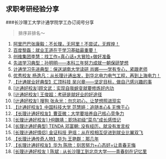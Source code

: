 求职考研经验分享
---
###长沙理工大学计通学院学工办订阅号分享

>排序非排名～

1. [阿里巴巴张康毅：不长理，无阿里！不尝试，无辉煌！ ](http://mp.weixin.qq.com/s?__biz=MjM5NjM3NTM0Mg==&mid=400229187&idx=1&sn=f3732c6dfd0afcc18690da088a830a03&scene=23&srcid=0505xTioPRWHlGRXwFGGdNDp#wechat_redirect)
2. [百度黎磊：就业王道在于学习基础最重要！ ](http://mp.weixin.qq.com/s?__biz=MjM5NjM3NTM0Mg==&mid=400364321&idx=1&sn=e772326d291cd41c0d63861e0ad0a490&scene=23&srcid=05053c0113SgIFKyn7tFnDTE#rd)
3. [创维集团李慧：找工作=真心话+大冒险+做好准备 ](http://mp.weixin.qq.com/s?__biz=MjM5NjM3NTM0Mg==&mid=400445331&idx=1&sn=c75f4cc234cf3c81864c40ebc961138e&scene=23&srcid=0505lmUISRSPzNtV8hhkGrUX#rd)
4. [先进学习典型：孙明明——本科三年努力成就一朝保研梦想 ](http://mp.weixin.qq.com/s?__biz=MjM5NjM3NTM0Mg==&mid=400475909&idx=1&sn=54137363acf3c7f562d6e2bcaf0d2ea6&scene=23&srcid=05054t2hFbt5xaSxUu4pTG4x#rd)
5. [计通学习先进典型：保送湖南大学读研 肖娜——学有专心，紧跟老师 ](http://mp.weixin.qq.com/s?__biz=MjM5NjM3NTM0Mg==&mid=400513569&idx=1&sn=e9a400ed5d69e18a3ceb611ab5fe50b1&scene=23&srcid=05051gavLfCn4MuElNHshb4w#rd)
6. [优秀校友 杨逸凡：从长理计通出发，到华北电力电气工程，再到上海电力！ ](http://mp.weixin.qq.com/s?__biz=MjM5NjM3NTM0Mg==&mid=400530853&idx=1&sn=21e1137d5e9dd86fb9e17cefc71fcc68&scene=23&srcid=0505pEDO3zAEqYCJhJxjMWiA#rd)
7. [【计通就业好典型】汇顶科技 吴兴章——坚定目标，做自己感兴趣的事 ](http://mp.weixin.qq.com/s?__biz=MjM5NjM3NTM0Mg==&mid=400540966&idx=1&sn=80d33722550b6bc607a9943a9cf483f0&scene=23&srcid=0505E79H0CL2OXJ8B6VUemUL#rd)
8. [[计通好校友]顾文武：实现自我蜕变就要修炼好内功 ](http://mp.weixin.qq.com/s?__biz=MjM5NjM3NTM0Mg==&mid=400547963&idx=1&sn=f2d7291f100da26f3452b1cc17eb1025&scene=23&srcid=0505Un7ChSLCODWSadTLOsl6#rd)
9. [[计通好校友] 王俊超：考研是就好业的好途径 ](http://mp.weixin.qq.com/s?__biz=MjM5NjM3NTM0Mg==&mid=400560525&idx=1&sn=10fd7ca1a4fc01ba3546aff6273afbb4&scene=23&srcid=05051Le5okE0FbBZEfdTRimR#rd)
10. [[计通好校友] 搜狗 张永光：勿忘初心，让梦想照进现实 ](http://mp.weixin.qq.com/s?__biz=MjM5NjM3NTM0Mg==&mid=400566625&idx=1&sn=5cb412cd112d109f7e207c34de77d328&scene=23&srcid=0505kwji6eA3w8zvb0GoStQK#rd)
11. [【计通好校友】中国科技大学 范慧婷：追随本心& 无愧于心 ](http://mp.weixin.qq.com/s?__biz=MjM5NjM3NTM0Mg==&mid=400579489&idx=1&sn=3479ad5c05d789c98f4487272f5914c4&scene=23&srcid=0505ZytEz9ESWKAzvJQtUhMf#rd)
12. [【长理计通好校友】曹亚微：大学要培养自己核心竞争力 ](http://mp.weixin.qq.com/s?__biz=MjM5NjM3NTM0Mg==&mid=400594641&idx=1&sn=8284ea5102c535b28663e38a4d713555&scene=23&srcid=05056WZYbwkeSVuQIJXAL0MR#rd)
13. [[长理计通好校友] HR魏靖：职场初级“菜鸟”成长感悟记 ](http://mp.weixin.qq.com/s?__biz=MjM5NjM3NTM0Mg==&mid=400635898&idx=1&sn=8f99fd49ec3d84c01bbe31547cd0a42c&scene=23&srcid=0505UZgQVgbrlxsbgStKzSsZ#rd)
14. [[长理计通好典型] TENDA 邓富朝: 没有经历，就没有发言权 ](http://mp.weixin.qq.com/s?__biz=MjM5NjM3NTM0Mg==&mid=400650047&idx=1&sn=64c7dc748953b2e11c0e7f8e18ee8240&scene=23&srcid=0505mB8qsu01s4iXblSIFrbn#rd)
15. [[长理计通好情侣] 金证科技 尹瑶：从在校相互促进到就业比翼双飞 ](http://mp.weixin.qq.com/s?__biz=MjM5NjM3NTM0Mg==&mid=400721662&idx=1&sn=060c18aea3bbf49fd33d90eaf71671e3&scene=23&srcid=05053dRukQsPR8zbP5uZo28N#rd)
16. [【长理计通传奇人物】华为 王艳群：那几年 ](http://mp.weixin.qq.com/s?__biz=MjM5NjM3NTM0Mg==&mid=400841712&idx=1&sn=14b484df47a15755d81ac9176014f73d&scene=23&srcid=0505P8zQgqkR00jXK2LsGjtx#rd)
17. [【长理计通好校友】华为 陈欣：刻苦努力+心态好=让青春无悔 ](http://mp.weixin.qq.com/s?__biz=MjM5NjM3NTM0Mg==&mid=400932639&idx=2&sn=ffab86b5c37408ea0c1b4f4af8ceda53&scene=23&srcid=0505DSmET3wYNVUtaABMpz3J#rd)
18. [[长理计通好校友 ] 陈斌 : 从长沙理工到北京大学——青春刻在记忆里 ](http://mp.weixin.qq.com/s?__biz=MjM5NjM3NTM0Mg==&mid=401088825&idx=1&sn=4c0b2ce6771977f0705c240c0d895a3a&scene=23&srcid=05052YM0liukYJEITZq9m6Mk#rd)